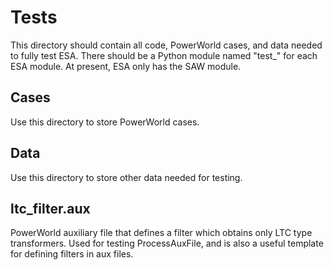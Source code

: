 # Tests
This directory should contain all code, PowerWorld cases, and data 
needed to fully test ESA. There should be a Python module named 
"test_<module>" for each ESA module. At present, ESA only has the 
SAW module.

## Cases
Use this directory to store PowerWorld cases.

## Data
Use this directory to store other data needed for testing.

## ltc_filter.aux
PowerWorld auxiliary file that defines a filter which obtains only LTC 
type transformers. Used for testing ProcessAuxFile, and is also a useful
template for defining filters in aux files.